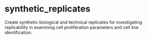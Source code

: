 # synthetic_replicates
Create synthetic biological and technical replicates for investigating replicability in examining cell proliferation parameters and cell line identification.
